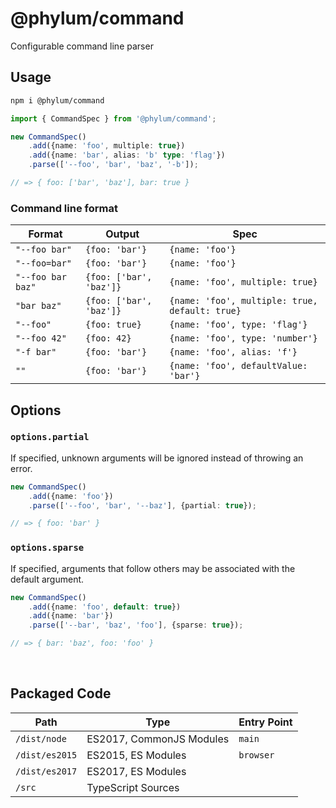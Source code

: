 # @phylum/command
Configurable command line parser

## Usage
```bash
npm i @phylum/command
```

```ts
import { CommandSpec } from '@phylum/command';

new CommandSpec()
	.add({name: 'foo', multiple: true})
	.add({name: 'bar', alias: 'b' type: 'flag'})
	.parse(['--foo', 'bar', 'baz', '-b']);

// => { foo: ['bar', 'baz'], bar: true }
```

### Command line format
| Format | Output | Spec |
|-|-|-|
| `"--foo bar"` | `{foo: 'bar'}` | `{name: 'foo'}` |
| `"--foo=bar"` | `{foo: 'bar'}` | `{name: 'foo'}` |
| `"--foo bar baz"` | `{foo: ['bar', 'baz']}` | `{name: 'foo', multiple: true}` |
| `"bar baz"` | `{foo: ['bar', 'baz']}` | `{name: 'foo', multiple: true, default: true}` |
| `"--foo"` | `{foo: true}` | `{name: 'foo', type: 'flag'}` |
| `"--foo 42"` | `{foo: 42}` | `{name: 'foo', type: 'number'}`
| `"-f bar"` | `{foo: 'bar'}` | `{name: 'foo', alias: 'f'}` |
| `""` | `{foo: 'bar'}` | `{name: 'foo', defaultValue: 'bar'}` |

## Options

### `options.partial`
If specified, unknown arguments will be ignored instead of throwing an error.
```ts
new CommandSpec()
	.add({name: 'foo'})
	.parse(['--foo', 'bar', '--baz'], {partial: true});

// => { foo: 'bar' }
```

### `options.sparse`
If specified, arguments that follow others may be associated with the default argument.

```ts
new CommandSpec()
	.add({name: 'foo', default: true})
	.add({name: 'bar'})
	.parse(['--bar', 'baz', 'foo'], {sparse: true});

// => { bar: 'baz', foo: 'foo' }
```

<br>



## Packaged Code
| Path | Type | Entry Point |
|-|-|-|
| `/dist/node` | ES2017, CommonJS Modules | `main` |
| `/dist/es2015` | ES2015, ES Modules | `browser` |
| `/dist/es2017` | ES2017, ES Modules | |
| `/src` | TypeScript Sources | |
